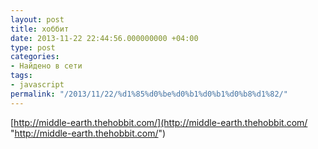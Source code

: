 ```yaml
---
layout: post
title: хоббит
date: 2013-11-22 22:44:56.000000000 +04:00
type: post
categories:
- Найдено в сети
tags:
- javascript
permalink: "/2013/11/22/%d1%85%d0%be%d0%b1%d0%b1%d0%b8%d1%82/"
---
```

[http://middle-earth.thehobbit.com/](http://middle-earth.thehobbit.com/ "http://middle-earth.thehobbit.com/")

